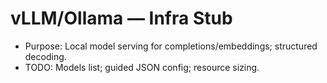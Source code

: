# vLLM/Ollama — Infra Stub

- Purpose: Local model serving for completions/embeddings; structured decoding.
- TODO: Models list; guided JSON config; resource sizing.
